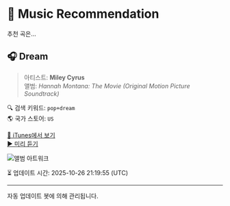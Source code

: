 
# 🎵 Music Recommendation

추천 곡은...

## 🎧 Dream  
> 아티스트: **Miley Cyrus**  
> 앨범: _Hannah Montana: The Movie (Original Motion Picture Soundtrack)_  

🔍 검색 키워드: `pop+dream`  
🌎 국가 스토어: `US`

[🔗 iTunes에서 보기](https://music.apple.com/us/album/dream/1440632617?i=1440632853&uo=4)  
[▶️ 미리 듣기](https://audio-ssl.itunes.apple.com/itunes-assets/AudioPreview211/v4/d7/c0/bc/d7c0bc39-7156-5c12-adf8-9d30a5edb160/mzaf_13272299204683750639.plus.aac.p.m4a)

![앨범 아트워크](https://is1-ssl.mzstatic.com/image/thumb/Music211/v4/23/42/0a/23420a7b-6fe0-9a8b-a740-c8e1ff6db2a7/09PNDIM00900.rgb.jpg/100x100bb.jpg)

⏳ 업데이트 시간: 2025-10-26 21:19:55 (UTC)

---
자동 업데이트 봇에 의해 관리됩니다.
